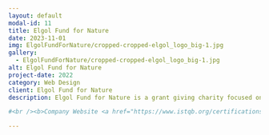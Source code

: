 ```yaml
---
layout: default
modal-id: 11
title: Elgol Fund for Nature
date: 2023-11-01
img: ElgolFundForNature/cropped-cropped-elgol_logo_big-1.jpg
gallery:
  - ElgolFundForNature/cropped-cropped-elgol_logo_big-1.jpg
alt: Elgol Fund for Nature
project-date: 2022
category: Web Design
client: Elgol Fund for Nature
description: Elgol Fund for Nature is a grant giving charity focused on funding gaps in conservation efforts within the UK. I am currently consulting on the digital strategy for the organisation, focusing on how to gather, manage, and store applications for funding ... considerations. I have designed and built the company website, initially using WordPress for speed, but gradually incorporating custom HTML, CSS, and JavaScript to add more complex functionality. I'm aiming to improve the site further, with the potential to move away from hosting the site through WordPress for greater creative control and a more complex funcitonality that will be required. This role also gives me the opportunity to explore development work, while also being able to think about how test features as they're being created.

#<br /><b>Company Website <a href="https://www.istqb.org/certifications/certified-tester-foundation-level" target="_blank">https://github.com/sjmoosavinia/sjmoosavinia.github.io</a></b>

---
```

